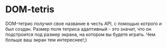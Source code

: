 # DOM-tetris

DOM-тетрис получил свое название в честь API, с помощью котрого и был создан. Размер поля тетриса адаптивный - это значит, что
он подстроится под размер экрана, на котором вы будете играть. Чем больше ваш экран тем интереснее!;)